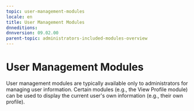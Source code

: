 ```yaml
---
topic: user-management-modules
locale: en
title: User Management Modules
dnneditions: 
dnnversion: 09.02.00
parent-topic: administrators-included-modules-overview
---
```


# User Management Modules

User management modules are typically available only to administrators for managing user information. Certain modules (e.g., the View Profile module) can be used to display the current user's own information (e.g., their own profile).